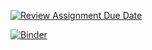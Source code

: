 [![Review Assignment Due Date](https://classroom.github.com/assets/deadline-readme-button-24ddc0f5d75046c5622901739e7c5dd533143b0c8e959d652212380cedb1ea36.svg)](https://classroom.github.com/a/GmkX7aIg)

[![Binder](https://mybinder.org/badge_logo.svg)](https://mybinder.org/v2/gh/ZHAW-dm4bem-2023/reproducible-report-gianluca/HEAD)
